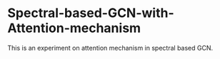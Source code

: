 # Spectral-based-GCN-with-Attention-mechanism
This is an experiment on attention mechanism in spectral based GCN.
